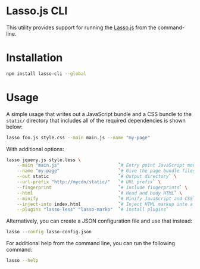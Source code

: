 Lasso.js CLI
========================================

This utility provides support for running the [Lasso.js](https://github.com/lasso-js/lasso) from the command-line.

# Installation

```bash
npm install lasso-cli --global
```

# Usage

A simple usage that writes out a JavaScript bundle and a CSS bundle to the `static/` directory that includes all of the required dependencies is shown below:

```bash
lasso foo.js style.css --main main.js --name "my-page"
```

With additional options:

```bash
lasso jquery.js style.less \
    --main "main.js"                      `# Entry point JavaScript module for the browser` \
    --name "my-page"                      `# Give the page bundle files a name` \
    --out static                          `# Output directory` \
    --url-prefix "http://mycdn/static/"   `# URL prefix` \
    --fingerprint                         `# Include fingerprints` \
    --html                                `# Head and body HTML` \
    --minify                              `# Minify JavaScript and CSS` \
    --inject-into index.html              `# Inject HTML markup into a static HTML file` \
    --plugins "lasso-less" "lasso-marko"  `# Install plugins`

```

Alternatively, you can create a JSON configuration file and use that instead:

```bash
lasso --config lasso-config.json
```

For additional help from the command line, you can run the following command:

```bash
lasso --help
```
